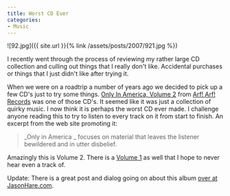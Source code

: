 ```yaml
---
title: Worst CD Ever
categories:
- Music
---
```


![92.jpg]({{ site.url }}{% link /assets/posts/2007/921.jpg %})

I recently went through the process of reviewing my rather large CD collection and culling out things that I really don't like. Accidental purchases or things that I just didn't like after trying it.

When we were on a roadtrip a number of years ago we decided to pick up a few CD's just to try some things. [Only In America, Volume 2](http://www.arfarfrecords.com/arfarf/records/aa92.html) from [Arf! Arf! Records](http://www.arfarfrecords.com/arfarf/home.html) was one of those CD's. It seemed like it was just a collection of quirky music. I now think it is perhaps the worst CD ever made. I challenge anyone reading this to try to listen to every track on it from start to finish. An excerpt from the web site promoting it:

> _Only in America _ focuses on material that leaves the listener bewildered and in utter disbelief.

Amazingly this is Volume 2. There is a [Volume 1](http://www.arfarfrecords.com/arfarf/records/aa49.html) as well that I hope to never hear even a track of.

Update: There is a great post and dialog going on about this album [over at JasonHare.com](http://jasonhare.com/2006/09/18/this-suckstry-this-only-in-america-volume-2/).

